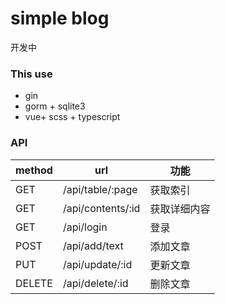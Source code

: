 # simple blog
开发中

### This use

+ gin
+ gorm + sqlite3
+ vue+ scss + typescript

### API

| method | url               | 功能         |
| ------ | ----------------- | ------------ |
| GET    | /api/table/:page  | 获取索引     |
| GET    | /api/contents/:id | 获取详细内容 |
| GET    | /api/login        | 登录         |
| POST   | /api/add/text     | 添加文章     |
| PUT    | /api/update/:id   | 更新文章     |
| DELETE | /api/delete/:id   | 删除文章     |

